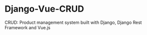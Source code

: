 # Django-Vue-CRUD
 CRUD: Product management system built with Django, Django Rest Framework and Vue.js
